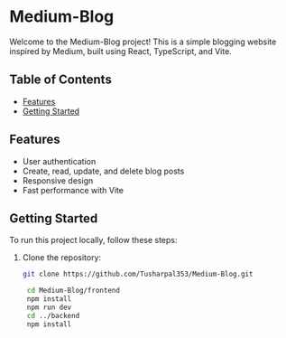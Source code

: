 # Medium-Blog

Welcome to the Medium-Blog project! This is a simple blogging website inspired by Medium, built using React, TypeScript, and Vite. 

## Table of Contents

- [Features](#features)
- [Getting Started](#getting-started)


## Features

- User authentication
- Create, read, update, and delete blog posts
- Responsive design
- Fast performance with Vite


## Getting Started

To run this project locally, follow these steps:

1. Clone the repository:
   ```bash
   git clone https://github.com/Tusharpal353/Medium-Blog.git
    ```

   ```bash
    cd Medium-Blog/frontend
    npm install
    npm run dev
    cd ../backend
    npm install
